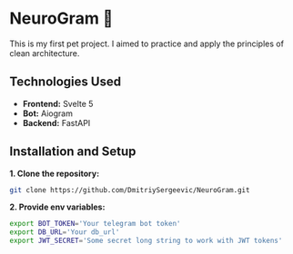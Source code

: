 # NeuroGram 🧠

This is my first pet project. I aimed to practice and apply the principles of clean architecture.

## Technologies Used

- **Frontend:** Svelte 5
- **Bot:** Aiogram
- **Backend:** FastAPI

## Installation and Setup

**1. Clone the repository:**
```bash
git clone https://github.com/DmitriySergeevic/NeuroGram.git
```
**2. Provide env variables:**
```bash
export BOT_TOKEN='Your telegram bot token'
export DB_URL='Your db_url'
export JWT_SECRET='Some secret long string to work with JWT tokens'
```
